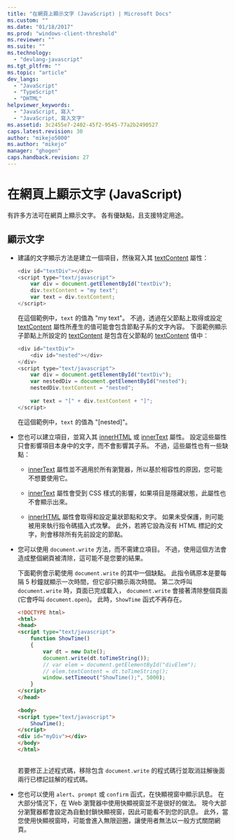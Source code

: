 ```yaml
---
title: "在網頁上顯示文字 (JavaScript) | Microsoft Docs"
ms.custom: ""
ms.date: "01/18/2017"
ms.prod: "windows-client-threshold"
ms.reviewer: ""
ms.suite: ""
ms.technology: 
  - "devlang-javascript"
ms.tgt_pltfrm: ""
ms.topic: "article"
dev_langs: 
  - "JavaScript"
  - "TypeScript"
  - "DHTML"
helpviewer_keywords: 
  - "JavaScript, 寫入"
  - "JavaScript, 寫入文字"
ms.assetid: 3c2455e7-2402-45f2-9545-77a2b2490527
caps.latest.revision: 30
author: "mikejo5000"
ms.author: "mikejo"
manager: "ghogen"
caps.handback.revision: 27
---
```

# 在網頁上顯示文字 (JavaScript)
有許多方法可在網頁上顯示文字。  各有優缺點，且支援特定用途。  
  
## 顯示文字  
  
-   建議的文字顯示方法是建立一個項目，然後寫入其 [textContent](http://msdn.microsoft.com/zh-tw/e530667f-f8fa-4b6d-a47c-4d5c75e71265) 屬性：  
  
    ```javascript  
    <div id="textDiv"></div>  
    <script type="text/javascript">  
        var div = document.getElementById("textDiv");  
        div.textContent = "my text";  
        var text = div.textContent;  
    </script>  
    ```  
  
     在這個範例中，`text` 的值為 "my text"。  不過，透過在父節點上取得或設定 [textContent](http://msdn.microsoft.com/zh-tw/e530667f-f8fa-4b6d-a47c-4d5c75e71265) 屬性所產生的值可能會包含節點子系的文字內容。  下面範例顯示子節點上所設定的 [textContent](http://msdn.microsoft.com/zh-tw/e530667f-f8fa-4b6d-a47c-4d5c75e71265) 是包含在父節點的 [textContent](http://msdn.microsoft.com/zh-tw/e530667f-f8fa-4b6d-a47c-4d5c75e71265) 值中：  
  
    ```javascript  
    <div id="textDiv">  
        <div id="nested"></div>  
    </div>  
    <script type="text/javascript">  
        var div = document.getElementById("textDiv");  
        var nestedDiv = document.getElementById("nested");  
        nestedDiv.textContent = "nested";  
  
        var text = "[" + div.textContent + "]";  
    </script>  
    ```  
  
     在這個範例中，`text` 的值為 "\[nested\]"。  
  
-   您也可以建立項目，並寫入其 [innerHTML](http://msdn.microsoft.com/library/ie/ms533897\(v=vs.85\).aspx) 或 [innerText](http://msdn.microsoft.com/library/ie/ms533899\(v=vs.85\).aspx) 屬性。  設定這些屬性只會影響項目本身中的文字，而不會影響其子系。  不過，這些屬性也有一些缺點：  
  
    -   [innerText](http://msdn.microsoft.com/library/ie/ms533899\(v=vs.85\).aspx) 屬性並不適用於所有瀏覽器，所以基於相容性的原因，您可能不想要使用它。  
  
    -   [innerText](http://msdn.microsoft.com/library/ie/ms533899\(v=vs.85\).aspx) 屬性會受到 CSS 樣式的影響，如果項目是隱藏狀態，此屬性也不會顯示出來。  
  
    -   [innerHTML](http://msdn.microsoft.com/library/ie/ms533897\(v=vs.85\).aspx) 屬性會取得和設定巢狀節點和文字。  如果未受保護，則可能被用來執行指令碼插入式攻擊。  此外，若將它設為沒有 HTML 標記的文字，則會移除所有先前設定的節點。  
  
-   您可以使用 `document.write` 方法，而不需建立項目。  不過，使用這個方法會造成整個網頁被清除，這可能不是您要的結果。  
  
     下面範例會示範使用 `document.write` 的其中一個缺點。  此指令碼原本是要每隔 5 秒鐘就顯示一次時間，但它卻只顯示兩次時間。  第二次呼叫 `document.write` 時，頁面已完成載入， `document.write` 會接著清除整個頁面 \(它會呼叫 `document.open`\)。  此時，`ShowTime` 函式不再存在。  
  
    ```html  
    <!DOCTYPE html>  
    <html>  
    <head>  
    <script type="text/javascript">  
        function ShowTime()  
        {  
            var dt = new Date();  
            document.write(dt.toTimeString());  
            // var elem = document.getElementById("divElem");  
            // elem.textContent = dt.toTimeString();  
            window.setTimeout("ShowTime();", 5000);  
        }  
    </script>  
    </head>  
  
    <body>  
    <script type="text/javascript">  
        ShowTime();  
    </script>  
    <div id="myDiv"></div>  
    </body>  
    </html>  
  
    ```  
  
     若要修正上述程式碼，移除包含 `document.write` 的程式碼行並取消註解後面兩行已標記註解的程式碼。  
  
-   您也可以使用 `alert`、`prompt` 或 `confirm` 函式，在快顯視窗中顯示訊息。  在大部分情況下，在 Web 瀏覽器中使用快顯視窗並不是很好的做法。  現今大部分瀏覽器都會設定為自動封鎖快顯視窗，因此可能看不到您的訊息。  此外，當您使用快顯視窗時，可能會進入無限迴圈，讓使用者無法以一般方式關閉網頁。